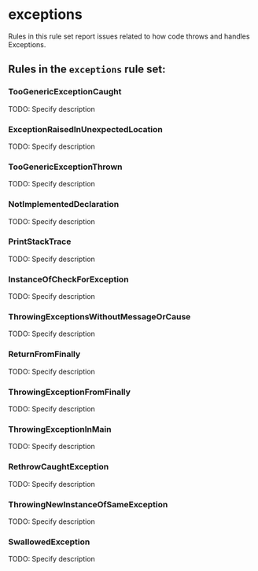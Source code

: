 # exceptions

Rules in this rule set report issues related to how code throws and handles Exceptions.

## Rules in the `exceptions` rule set:
### TooGenericExceptionCaught

TODO: Specify description 

### ExceptionRaisedInUnexpectedLocation

TODO: Specify description 

### TooGenericExceptionThrown

TODO: Specify description 

### NotImplementedDeclaration

TODO: Specify description 

### PrintStackTrace

TODO: Specify description 

### InstanceOfCheckForException

TODO: Specify description 

### ThrowingExceptionsWithoutMessageOrCause

TODO: Specify description 

### ReturnFromFinally

TODO: Specify description 

### ThrowingExceptionFromFinally

TODO: Specify description 

### ThrowingExceptionInMain

TODO: Specify description 

### RethrowCaughtException

TODO: Specify description 

### ThrowingNewInstanceOfSameException

TODO: Specify description 

### SwallowedException

TODO: Specify description 

